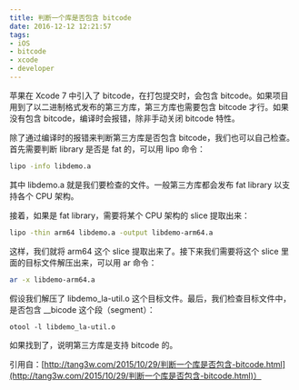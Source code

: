 ```yaml
---
title: 判断一个库是否包含 bitcode
date: 2016-12-12 12:21:57
tags:
- iOS
- bitcode
- xcode
- developer
---
```


苹果在 Xcode 7 中引入了 bitcode，在打包提交时，会包含 bitcode。如果项目用到了以二进制格式发布的第三方库，第三方库也需要包含 bitcode 才行。如果没有包含 bitcode，编译时会报错，除非手动关闭 bitcode 特性。

除了通过编译时的报错来判断第三方库是否包含 bitcode，我们也可以自己检查。首先需要判断 library 是否是 fat 的，可以用 lipo 命令：

```bash
lipo -info libdemo.a
```

其中 libdemo.a 就是我们要检查的文件。一般第三方库都会发布 fat library 以支持各个 CPU 架构。

接着，如果是 fat library，需要将某个 CPU 架构的 slice 提取出来：


```bash
lipo -thin arm64 libdemo.a -output libdemo-arm64.a
```
这样，我们就将 arm64 这个 slice 提取出来了。接下来我们需要将这个 slice 里面的目标文件解压出来，可以用 ar 命令：

```bash
ar -x libdemo-arm64.a
```
假设我们解压了 libdemo_la-util.o 这个目标文件。最后，我们检查目标文件中，是否包含 __bicode 这个段（segment）：

```
otool -l libdemo_la-util.o
```
如果找到了，说明第三方库是支持 bitcode 的。

引用自：[http://tang3w.com/2015/10/29/判断一个库是否包含-bitcode.html](http://tang3w.com/2015/10/29/判断一个库是否包含-bitcode.html)）